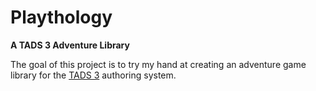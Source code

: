 # Playthology

**A TADS 3 Adventure Library**

The goal of this project is to try my hand at creating an adventure game library for the [TADS 3](https://tads.org/) authoring system.
